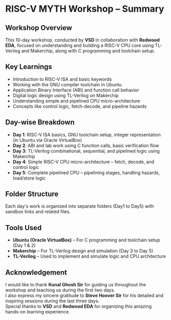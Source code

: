# RISC-V MYTH Workshop – Summary

## Workshop Overview
This 10-day workshop, conducted by **VSD** in collaboration with **Redwood EDA**, focused on understanding and building a RISC-V CPU core using TL-Verilog and Makerchip, along with C programming and toolchain setup.

## Key Learnings

- Introduction to RISC-V ISA and basic keywords
- Working with the GNU compiler toolchain in Ubuntu
- Application Binary Interface (ABI) and function call behavior
- Digital logic design using TL-Verilog on Makerchip
- Understanding simple and pipelined CPU micro-architecture
- Concepts like control logic, fetch-decode, and pipeline hazards

## Day-wise Breakdown

- **Day 1**: RISC-V ISA basics, GNU toolchain setup, integer representation (in Ubuntu via Oracle VirtualBox)
- **Day 2**: ABI and lab work using C function calls, basic verification flow
- **Day 3**: TL-Verilog combinational, sequential, and pipelined logic using Makerchip
- **Day 4**: Simple RISC-V CPU micro-architecture – fetch, decode, and control logic
- **Day 5**: Complete pipelined CPU – pipelining stages, handling hazards, load/store logic

## Folder Structure
Each day's work is organized into separate folders (Day1 to Day5) with sandbox links and related files.

## Tools Used

- **Ubuntu (Oracle VirtualBox)** – For C programming and toolchain setup (Day 1 & 2)
- **Makerchip** – For TL-Verilog design and simulation (Day 3 to Day 5)
- **TL-Verilog** – Used to implement and simulate logic and CPU architecture

## Acknowledgement

I would like to thank **Kunal Ghosh Sir** for guiding us throughout the workshop and teaching us during the first two days.  
I also express my sincere gratitude to **Steve Hoover Sir** for his detailed and inspiring sessions during the last three days.  
Special thanks to **VSD** and **Redwood EDA** for organizing this amazing hands-on learning experience.

